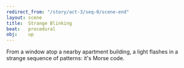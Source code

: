 ```yaml
---
redirect_from: "/story/act-3/seq-0/scene-end"
layout: scene
title:  Strange Blinking
beat:   procedural
obj:    up
---
```



From a window atop a nearby apartment building, a light flashes in a strange sequence of patterns: it's Morse code.




















